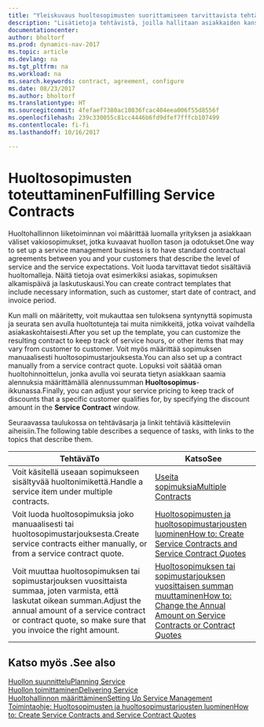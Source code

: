 ```yaml
---
title: "Yleiskuvaus huoltosopimusten suorittamiseen tarvittavista tehtävistä"
description: "Lisätietoja tehtävistä, joilla hallitaan asiakkaiden kanssa tehtyjä huoltosopimuksia."
documentationcenter: 
author: bholtorf
ms.prod: dynamics-nav-2017
ms.topic: article
ms.devlang: na
ms.tgt_pltfrm: na
ms.workload: na
ms.search.keywords: contract, agreement, configure
ms.date: 08/23/2017
ms.author: bholtorf
ms.translationtype: HT
ms.sourcegitcommit: 4fefaef7380ac10836fcac404eea006f55d8556f
ms.openlocfilehash: 239c330055c81cc4446b6fd9dfef7fffcb107499
ms.contentlocale: fi-fi
ms.lasthandoff: 10/16/2017

---
```

# <a name="fulfilling-service-contracts"></a><span data-ttu-id="d0525-103">Huoltosopimusten toteuttaminen</span><span class="sxs-lookup"><span data-stu-id="d0525-103">Fulfilling Service Contracts</span></span> 
<span data-ttu-id="d0525-104">Huoltohallinnon liiketoiminnan voi määrittää luomalla yrityksen ja asiakkaan väliset vakiosopimukset, jotka kuvaavat huollon tason ja odotukset.</span><span class="sxs-lookup"><span data-stu-id="d0525-104">One way to set up a service management business is to have standard contractual agreements between you and your customers that describe the level of service and the service expectations.</span></span> <span data-ttu-id="d0525-105">Voit luoda tarvittavat tiedot sisältäviä huoltomalleja. Näitä tietoja ovat esimerkiksi asiakas, sopimuksen alkamispäivä ja laskutuskausi.</span><span class="sxs-lookup"><span data-stu-id="d0525-105">You can create contract templates that include necessary information, such as customer, start date of contract, and invoice period.</span></span>  
  
<span data-ttu-id="d0525-106">Kun malli on määritetty, voit mukauttaa sen tuloksena syntynyttä sopimusta ja seurata sen avulla huoltotunteja tai muita nimikkeitä, jotka voivat vaihdella asiakaskohtaisesti.</span><span class="sxs-lookup"><span data-stu-id="d0525-106">After you set up the template, you can customize the resulting contract to keep track of service hours, or other items that may vary from customer to customer.</span></span> <span data-ttu-id="d0525-107">Voit myös määrittää sopimuksen manuaalisesti huoltosopimustarjouksesta.</span><span class="sxs-lookup"><span data-stu-id="d0525-107">You can also set up a contract manually from a service contract quote.</span></span> <span data-ttu-id="d0525-108">Lopuksi voit säätää oman huoltohinnoittelun, jonka avulla voi seurata tietyn asiakkaan saamia alennuksia määrittämällä alennussumman **Huoltosopimus**-ikkunassa.</span><span class="sxs-lookup"><span data-stu-id="d0525-108">Finally, you can adjust your service pricing to keep track of discounts that a specific customer qualifies for, by specifying the discount amount in the **Service Contract** window.</span></span>  

<span data-ttu-id="d0525-109">Seuraavassa taulukossa on tehtäväsarja ja linkit tehtäviä käsitteleviin aiheisiin.</span><span class="sxs-lookup"><span data-stu-id="d0525-109">The following table describes a sequence of tasks, with links to the topics that describe them.</span></span>   
  
|<span data-ttu-id="d0525-110">**Tehtävä**</span><span class="sxs-lookup"><span data-stu-id="d0525-110">**To**</span></span>|<span data-ttu-id="d0525-111">**Katso**</span><span class="sxs-lookup"><span data-stu-id="d0525-111">**See**</span></span>|  
|------------|-------------|  
|<span data-ttu-id="d0525-112">Voit käsitellä useaan sopimukseen sisältyvää huoltonimikettä.</span><span class="sxs-lookup"><span data-stu-id="d0525-112">Handle a service item under multiple contracts.</span></span> | [<span data-ttu-id="d0525-113">Useita sopimuksia</span><span class="sxs-lookup"><span data-stu-id="d0525-113">Multiple Contracts</span></span>](service-multiple-contracts.md)|  
|<span data-ttu-id="d0525-114">Voit luoda huoltosopimuksia joko manuaalisesti tai huoltosopimustarjouksesta.</span><span class="sxs-lookup"><span data-stu-id="d0525-114">Create service contracts either manually, or from a service contract quote.</span></span>| [<span data-ttu-id="d0525-115">Huoltosopimusten ja huoltosopimustarjousten luominen</span><span class="sxs-lookup"><span data-stu-id="d0525-115">How to: Create Service Contracts and Service Contract Quotes</span></span>](service-how-to-create-service-contracts-and-service-contract-quotes.md)|
|<span data-ttu-id="d0525-116">Voit muuttaa huoltosopimuksen tai sopimustarjouksen vuosittaista summaa, joten varmista, että laskutat oikean summan.</span><span class="sxs-lookup"><span data-stu-id="d0525-116">Adjust the annual amount of a service contract or contract quote, so make sure that you invoice the right amount.</span></span>|[<span data-ttu-id="d0525-117">Huoltosopimuksen tai sopimustarjouksen vuosittaisen summan muuttaminen</span><span class="sxs-lookup"><span data-stu-id="d0525-117">How to: Change the Annual Amount on Service Contracts or Contract Quotes</span></span>](service-how-to-change-the-annual-amount-on-service-contracts-or-contract-quotes.md)|

## <a name="see-also"></a><span data-ttu-id="d0525-118">Katso myös .</span><span class="sxs-lookup"><span data-stu-id="d0525-118">See also</span></span>
[<span data-ttu-id="d0525-119">Huollon suunnittelu</span><span class="sxs-lookup"><span data-stu-id="d0525-119">Planning Service</span></span>](service-plan-service.md)  
[<span data-ttu-id="d0525-120">Huollon toimittaminen</span><span class="sxs-lookup"><span data-stu-id="d0525-120">Delivering Service</span></span>](service-deliver-service.md)  
[<span data-ttu-id="d0525-121">Huoltohallinnon määrittäminen</span><span class="sxs-lookup"><span data-stu-id="d0525-121">Setting Up Service Management</span></span>](service-setup-service.md)  
[<span data-ttu-id="d0525-122">Toimintaohje: Huoltosopimusten ja huoltosopimustarjousten luominen</span><span class="sxs-lookup"><span data-stu-id="d0525-122">How to: Create Service Contracts and Service Contract Quotes</span></span>](service-how-to-create-service-contracts-and-service-contract-quotes.md)  

